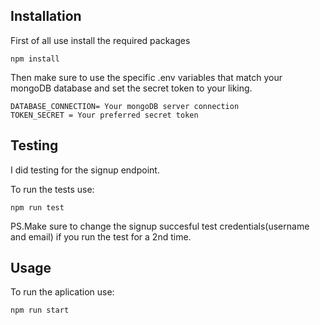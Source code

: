 ## Installation

First of all use install the required packages

```
npm install
```

Then make sure to use the specific .env variables that match your mongoDB database and set the secret token to your liking.

```
DATABASE_CONNECTION= Your mongoDB server connection
TOKEN_SECRET = Your preferred secret token
```

## Testing

I did testing for the signup endpoint.

To run the tests use:

```
npm run test
```

PS.Make sure to change the signup succesful test credentials(username and email) if you run the test for a 2nd time.

## Usage

To run the aplication use:

```
npm run start
```
